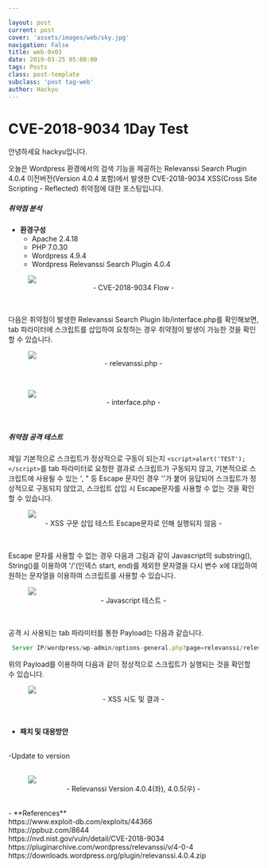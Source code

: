 ```yaml
---

layout: post
current: post
cover: 'assets/images/web/sky.jpg'
navigation: False
title: web-0x03
date: 2019-03-25 05:00:00
tags: Posts
class: post-template
subclass: 'post tag-web'
author: Hackyu
---
```


# CVE-2018-9034 1Day Test

안녕하세요 hackyu입니다.

오늘은 Wordpress 환경에서의 검색 기능을 제공하는 Relevanssi Search Plugin 4.0.4 이전버전(Version 4.0.4 포함)에서 발생한 CVE-2018-9034 XSS(Cross Site Scripting - Reflected) 취약점에 대한 포스팅입니다.<br>


##### 취약점 분석
- **환경구성**<br>
  - Apache 2.4.18<br>
  - PHP 7.0.30<br>
  - Wordpress 4.9.4<br>
  - Wordpress Relevanssi Search Plugin 4.0.4<br>

<figure>
  <img data-action="zoom" src='{{ "/assets/images/web/0x03_1.png" | relative_url }}'>
  <figcaption><center>  
   - CVE-2018-9034 Flow -
  </center></figcaption>
</figure>
<br>

다음은 취약점이 발생한 Relevanssi Search Plugin lib/interface.php를 확인해보면, tab 파라미터에 스크립트를 삽입하여 요청하는 경우 취약점이 발생이 가능한 것을 확인할 수 있습니다.<br>

<figure>
  <img data-action="zoom" src='{{ "/assets/images/web/0x03_2.png" | relative_url }}'>
  <figcaption><center>  
   - relevanssi.php -
  </center></figcaption>
</figure>
<br>


<figure>
  <img data-action="zoom" src='{{ "/assets/images/web/0x03_3.png" | relative_url }}'>
  <figcaption><center>  
   - interface.php -
  </center></figcaption>
</figure>
<br>

##### 취약점 공격 테스트
제일 기본적으로 스크립트가 정상적으로 구동이 되는지 
```<script>alert('TEST');</script>```를 tab 파라미터로 요청한 결과로 스크립트가 구동되지 않고, 기본적으로 스크립트에 사용될 수 있는 ', " 등 Escape 문자인 경우 '\'가 붙어 응답되어 스크립트가 정상적으로 구동되지 않았고, 스크립트 삽입 시 Escape문자를 사용할 수 없는 것을 확인할 수 있습니다.

<figure>
  <img data-action="zoom" src='{{ "/assets/images/web/0x03_4.png" | relative_url }}'>
  <figcaption><center>  
   - XSS 구문 삽입 테스트 Escape문자로 인해 실행되지 않음 -
  </center></figcaption>
</figure>
<br>

Escape 문자를 사용할 수 없는 경우 다음과 그림과 같이 Javascript의 substring(), String()를 이용하여 '/'(인덱스 start, end)를 제외한 문자열을 다시 변수 x에 대입하여 원하는 문자열을 이용하여 스크립트를 사용할 수 있습니다.
<figure>
  <img data-action="zoom" src='{{ "/assets/images/web/0x03_5.png" | relative_url }}'>
  <figcaption><center>  
   - Javascript 테스트 -
  </center></figcaption>
</figure>
<br>

공격 시 사용되는 tab 파라미터를 통한 Payload는 다음과 같습니다.
```javascript
 Server IP/wordpress/wp-admin/options-general.php?page=relevanssi/relevanssi.php&tab='><script>var x = String(/hackyu CVE-2018-9034 TEST/);x = x.substring(1, x.length-1);alert(x)</script>
 ```
위의 Payload를 이용하여 다음과 같이 정상적으로 스크립트가 실행되는 것을 확인할 수 있습니다.
<figure>
  <img data-action="zoom" src='{{ "/assets/images/web/0x03_6.png" | relative_url }}'>
  <figcaption><center>  
   - XSS 시도 및 결과  -
  </center></figcaption>
</figure>
<br>


- **패치 및 대응방안**
<br>
-Update to version
<br><br>
<figure>
  <img data-action="zoom" src='{{ "/assets/images/web/0x03_7.png" | relative_url }}'>
  <figcaption><center>  
   - Relevanssi Version 4.0.4(좌), 4.0.5(우) -
  </center></figcaption>
</figure>
<br>
- **References**
<br>
https://www.exploit-db.com/exploits/44366<br>
https://ppbuz.com/8644<br>
https://nvd.nist.gov/vuln/detail/CVE-2018-9034<br>
https://pluginarchive.com/wordpress/relevanssi/v/4-0-4<br>
https://downloads.wordpress.org/plugin/relevanssi.4.0.4.zip